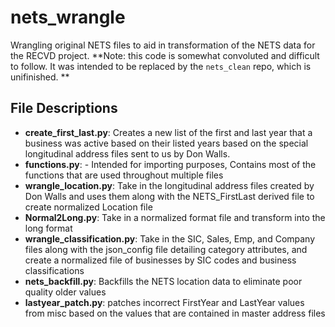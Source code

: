 # nets_wrangle
Wrangling original NETS files to aid in transformation of the NETS data for the RECVD project. **Note: this code is somewhat convoluted and difficult to follow.  It was intended to be replaced by the `nets_clean` repo, which is unifinished. **

## File Descriptions  

- **create_first_last.py**: Creates a new list of the first and last year that a business was active based on their listed years based on the special longitudinal address files sent to us by Don Walls.
- **functions.py**: - Intended for importing purposes, Contains most of the functions that are used throughout multiple files
- **wrangle_location.py**:  Take in the longitudinal address files created by Don Walls and uses them along with the NETS_FirstLast derived file to create normalized Location file
- **Normal2Long.py**:  Take in a normalized format file and transform into the long format 
- **wrangle_classification.py**: Take in the SIC, Sales, Emp, and Company files along with the json_config file detailing category attributes, and create a normalized file of businesses by SIC codes and business classifications
- **nets_backfill.py**: Backfills the NETS location data to eliminate poor quality older values
- **lastyear_patch.py**: patches incorrect FirstYear and LastYear values from misc based on the values that are contained in master address files
